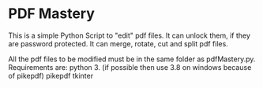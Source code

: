 # PDF Mastery
This is a simple Python Script to "edit" pdf files. It can unlock them, if they are password protected.
It can merge, rotate, cut and split pdf files.

All the pdf files to be modified must be in the same folder as pdfMastery.py.
Requirements are:
python 3. (if possible then use 3.8 on windows because of pikepdf)
pikepdf
tkinter
